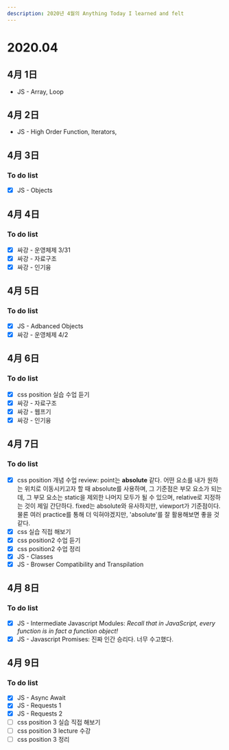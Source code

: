 ```yaml
---
description: 2020년 4월의 Anything Today I learned and felt
---
```


# 2020.04

## 4月 1日

* JS - Array, Loop

## 4月 2日

* JS - High Order Function, Iterators, 

## 4月 3日

### To do list

* [x] JS - Objects

## 4月 4日

### To do list

* [x] 싸강 - 운영체제 3/31
* [x] 싸강 - 자료구조
* [x] 싸강 - 인기융

## 4月 5日

### To do list 

* [x] JS - Adbanced Objects
* [x] 싸강 - 운영체제 4/2

## 4月 6日

### To do list 

* [x] css position 실습 수업 듣기 
* [x] 싸강 - 자료구조
* [x] 싸강 - 웹프기
* [x] 싸강 - 인기융

## 4月 7日

### To do list

* [x] css position 개념 수업 review: point는 **absolute** 같다. 어떤 요소를 내가 원하는 위치로 이동시키고자 할 때 absolute를 사용하며, 그 기준점은 부모 요소가 되는데, 그 부모 요소는 static을 제외한 나머지 모두가 될 수 있으며, relative로 지정하는 것이 제일 간단하다. fixed는 absolute와 유사하지만, viewport가 기준점이다. 물론 여러 practice를 통해 더 익혀야겠지만, 'absolute'를 잘 활용해보면 좋을 것 같다. 
* [x] css 실습 직접 해보기
* [x] css position2 수업 듣기
* [x] css position2 수업 정리 
* [x] JS - Classes
* [x] JS - Browser Compatibility and Transpilation 

## 4月 8日

### To do list 

* [x] JS - Intermediate Javascript Modules: _Recall that in JavaScript, every function is in fact a function object!_ 
* [x] JS - Javascript Promises: 진짜 인간 승리다. 너무 수고했다. 

## 4月 9日

### To do list 

* [x] JS - Async Await
* [x] JS - Requests 1
* [x] JS - Requests 2
* [ ] css position 3 실습 직접 해보기
* [ ] css position 3 lecture 수강
* [ ] css position 3 정리

## 

